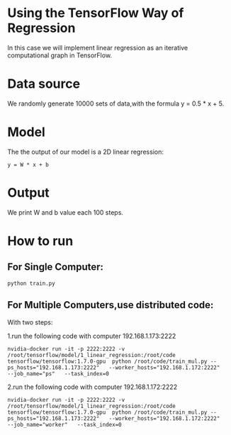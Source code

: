 Using the TensorFlow Way of Regression
=========
In this case we will implement linear regression as an iterative computational graph in TensorFlow. 

Data source
=========
We randomly generate 10000 sets of data,with the formula y = 0.5 * x + 5.

Model
=========
The the output of our model is a 2D linear regression:

    y = W * x + b

Output
=========
We print W and b value each 100 steps.

How to run
=========
For Single Computer:
---------
    python train.py

For Multiple Computers,use distributed code:
---------
With two steps:

1.run the following code with computer 192.168.1.173:2222

    nvidia-docker run -it -p 2222:2222 -v /root/tensorflow/model/1_linear_regression:/root/code tensorflow/tensorflow:1.7.0-gpu  python /root/code/train_mul.py --ps_hosts="192.168.1.173:2222"   --worker_hosts="192.168.1.172:2222"   --job_name="ps"   --task_index=0

2.run the following code with computer 192.168.1.172:2222

    nvidia-docker run -it -p 2222:2222 -v /root/tensorflow/model/1_linear_regression:/root/code tensorflow/tensorflow:1.7.0-gpu  python /root/code/train_mul.py --ps_hosts="192.168.1.173:2222"   --worker_hosts="192.168.1.172:2222"   --job_name="worker"   --task_index=0

